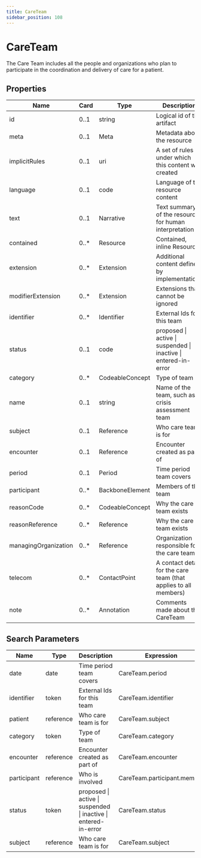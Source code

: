 ```yaml
---
title: CareTeam
sidebar_position: 108
---
```


# CareTeam

The Care Team includes all the people and organizations who plan to participate in the coordination and delivery of care for a patient.

## Properties

| Name                 | Card  | Type            | Description                                                      |
| -------------------- | ----- | --------------- | ---------------------------------------------------------------- |
| id                   | 0..1  | string          | Logical id of this artifact                                      |
| meta                 | 0..1  | Meta            | Metadata about the resource                                      |
| implicitRules        | 0..1  | uri             | A set of rules under which this content was created              |
| language             | 0..1  | code            | Language of the resource content                                 |
| text                 | 0..1  | Narrative       | Text summary of the resource, for human interpretation           |
| contained            | 0..\* | Resource        | Contained, inline Resources                                      |
| extension            | 0..\* | Extension       | Additional content defined by implementations                    |
| modifierExtension    | 0..\* | Extension       | Extensions that cannot be ignored                                |
| identifier           | 0..\* | Identifier      | External Ids for this team                                       |
| status               | 0..1  | code            | proposed \| active \| suspended \| inactive \| entered-in-error  |
| category             | 0..\* | CodeableConcept | Type of team                                                     |
| name                 | 0..1  | string          | Name of the team, such as crisis assessment team                 |
| subject              | 0..1  | Reference       | Who care team is for                                             |
| encounter            | 0..1  | Reference       | Encounter created as part of                                     |
| period               | 0..1  | Period          | Time period team covers                                          |
| participant          | 0..\* | BackboneElement | Members of the team                                              |
| reasonCode           | 0..\* | CodeableConcept | Why the care team exists                                         |
| reasonReference      | 0..\* | Reference       | Why the care team exists                                         |
| managingOrganization | 0..\* | Reference       | Organization responsible for the care team                       |
| telecom              | 0..\* | ContactPoint    | A contact detail for the care team (that applies to all members) |
| note                 | 0..\* | Annotation      | Comments made about the CareTeam                                 |

## Search Parameters

| Name        | Type      | Description                                                     | Expression                  |
| ----------- | --------- | --------------------------------------------------------------- | --------------------------- |
| date        | date      | Time period team covers                                         | CareTeam.period             |
| identifier  | token     | External Ids for this team                                      | CareTeam.identifier         |
| patient     | reference | Who care team is for                                            | CareTeam.subject            |
| category    | token     | Type of team                                                    | CareTeam.category           |
| encounter   | reference | Encounter created as part of                                    | CareTeam.encounter          |
| participant | reference | Who is involved                                                 | CareTeam.participant.member |
| status      | token     | proposed \| active \| suspended \| inactive \| entered-in-error | CareTeam.status             |
| subject     | reference | Who care team is for                                            | CareTeam.subject            |
